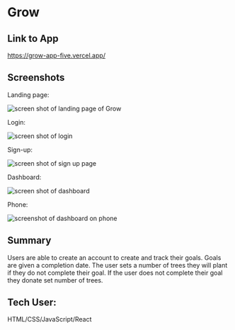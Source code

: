 # Grow

## Link to App
https://grow-app-five.vercel.app/

## Screenshots
Landing page:

![screen shot of landing page of Grow](images/landing_page.png)

Login:

![screen shot of login](images/login.png)

Sign-up: 

![screen shot of sign up page](images/sign_up.png)

Dashboard:

![screen shot of dashboard](images/dashboard.png)

Phone:

![screenshot of dashboard on phone](images/GrowthPhone.png)

## Summary

Users are able to create an account to create and track their goals.
Goals are given a completion date. The user sets a number of trees they will plant if they do not complete their goal. If the user does not complete their goal they donate set number of trees. 

## Tech User:

HTML/CSS/JavaScript/React


